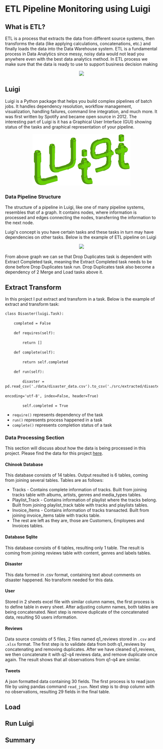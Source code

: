 # ETL Pipeline Monitoring using Luigi

## What is ETL?
ETL is a process that extracts the data from different source systems, then 
transforms the data (like applying calculations, concatenations, etc.) 
and finally loads the data into the Data Warehouse system. ETL is a
fundamental process in Data Analytics since messy, noisy data would not
lead you anywhere even with the best data analytics method. In ETL process
we make sure that the data is ready to use to support business decision making

<div align="center">
<img src="https://www.guru99.com/images/1/022218_0848_ETLExtractT1.png" >
</div>

## Luigi
Luigi is a Python package that helps you build complex pipelines of 
batch jobs. It handles dependency resolution, workflow management, 
visualization, handling failures, command line integration, and much more.
It was first written by Spotify and became open source in 2012. The interesting
part of Luigi is it has a Graphical User Interface (GUI) showing status
of the tasks and graphical representation of your pipeline.

<div align="center">
<img src="https://raw.githubusercontent.com/spotify/luigi/master/doc/luigi.png" >
</div>

### Data Pipeline Structure
The structure of a pipeline in Luigi, like one of many pipeline systems, 
resembles that of a graph. It contains nodes, where information is 
processed and edges connecting the nodes, transferring the information 
to the next node. 

Luigi's concept is you have certain tasks and these tasks in turn may 
have dependencies on other tasks. Below is the example of ETL pipeline on Luigi

<div align="center">
<img src="https://drive.google.com/uc?export=view&id=1a5TQv4FY0QKS8D0pCYBGgsGrbXF_6ZXk">
</div>

From above graph we can se that Drop Duplicates task is dependent with
Extract Completed task, meaning the Extract Completed task needs to be done
before Drop Duplicates task run. Drop Duplicates task also become a dependency
of 2 Merge and Load tasks above it.

## Extract Transform
In this project I put extract and transform in a task. Below is the example
of extract and transform task:
```
class Disaster(luigi.Task):

    completed = False

    def requires(self):

        return []

    def complete(self):

        return self.completed

    def run(self):

        disaster = pd.read_csv('./data/disaster_data.csv').to_csv('./src/extracted/disaster.csv',
                                                                  encoding='utf-8', index=False, header=True)

        self.completed = True
```

* `require()` represents dependency of the task
* `run()` represents process happened in a task
* `complete()` represents completion status of a task

### Data Processing Section
This section will discuss about how the data is being processed in this project.
Please find the data for this project [here](https://drive.google.com/drive/folders/1Q-0C5woTJAoCVue7MeJICwUhbUU4uIjP?usp=sharing).

#### Chinook Database
This database consists of 14 tables. Output resulted is 6 tables, coming from
joining several tables. Tables are as follows:

* Tracks - Contains complete information of tracks. Built from joining
tracks table with albums, artists, genres and media_types tables.
* Playlist_Track - Contains information of playlist where the tracks belong.
Built from joining playlist_track table with tracks and playlists tables.
* Invoice_Items - Contains information of tracks transacted. Built from joining
invoice_items table with tracks table.
* The rest are left as they are, those are Customers, Employees and Invoices
tables.

#### Database Sqlite
This database consists of 6 tables, resulting only 1 table. The result is
coming from joining reviews table with content, genres and labels tables.

#### Disaster
This data formed in .csv format, containing text about comments on disaster
happened. No transform needed for this data.

#### User
Stored in 2 sheets excel file with similar column names, 
the first process is to define table in every sheet. After adjusting column
names, both tables are being concatenated. Next step is remove duplicate of
the concatenated data, resulting 50 users information.

#### Reviews
Data source consists of 5 files, 2 files named q1_reviews stored in `.csv` and
`.xlsx` format. The first step is to validate data from both q1_reviews by
concatenating and removing duplicates. After we have cleaned q1_reviews,
we then concatenate it with q2-q4 reviews data, and remove duplicate once again.
The result shows that all observations from q1-q4 are similar.

#### Tweets
A json formatted data containing 30 fields. The first process is to read
json file by using pandas command `read_json`. Next step is to drop column
with no observations, resulting 29 fields in the final table.

## Load

## Run Luigi

## Summary